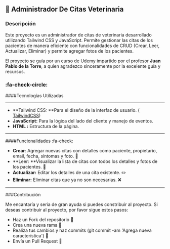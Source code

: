 ## 🐶 Administrador De Citas Veterinaria

### Descripción

Este proyecto es un administrador de citas de veterinaria desarrollado utilizando Tailwind CSS y JavaScript. Permite gestionar las citas de los pacientes de manera eficiente con funcionalidades de CRUD (Crear, Leer, Actualizar, Eliminar) y permite agregar fotos de los pacientes.

El proyecto se guía por un curso de Udemy impartido por el profesor **Juan Pablo de la Torre**, a quien agradezco sinceramente por la excelente guía y recursos.

### :fa-check-circle:

####Tecnologías Utilizadas

------------

-  **Tailwind CSS: **Para el diseño de la  interfaz de usuario. ( [TailwindCSS](https://tailwindcss.com/ "TailwindCSS"))
- **JavaScript:** Para la lógica del lado del cliente y manejo de eventos. 
- **HTML :** Estructura de la página.

------------

####Funcionalidades :fa-check:
- **Crear**: Agregar nuevas citas con detalles como paciente, propietario, email, fecha, síntomas y foto. 📝
- **Leer: **Visualizar la lista de citas con todos los detalles y fotos de los pacientes. 👀
- **Actualizar:** Editar los detalles de una cita existente. ✏️
- **Eliminar:** Eliminar citas que ya no son necesarias. ❌


------------

###Contribución

Me encantaría y seria de gran ayuda si puedes constribuir al proyecto.
Si deseas contribuir al proyecto, por favor sigue estos pasos:

- Haz un Fork del repositorio 🍴
- Crea una nueva rama  🌿
- Realiza tus cambios y haz commits (git commit -am 'Agrega nueva característica') 📝
- Envía un Pull Request 🔄
